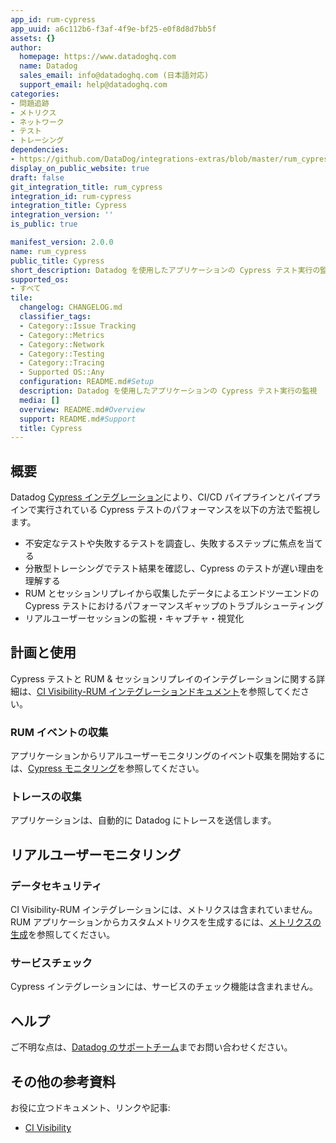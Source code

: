 ```yaml
---
app_id: rum-cypress
app_uuid: a6c112b6-f3af-4f9e-bf25-e0f8d8d7bb5f
assets: {}
author:
  homepage: https://www.datadoghq.com
  name: Datadog
  sales_email: info@datadoghq.com (日本語対応)
  support_email: help@datadoghq.com
categories:
- 問題追跡
- メトリクス
- ネットワーク
- テスト
- トレーシング
dependencies:
- https://github.com/DataDog/integrations-extras/blob/master/rum_cypress/README.md
display_on_public_website: true
draft: false
git_integration_title: rum_cypress
integration_id: rum-cypress
integration_title: Cypress
integration_version: ''
is_public: true

manifest_version: 2.0.0
name: rum_cypress
public_title: Cypress
short_description: Datadog を使用したアプリケーションの Cypress テスト実行の監視
supported_os:
- すべて
tile:
  changelog: CHANGELOG.md
  classifier_tags:
  - Category::Issue Tracking
  - Category::Metrics
  - Category::Network
  - Category::Testing
  - Category::Tracing
  - Supported OS::Any
  configuration: README.md#Setup
  description: Datadog を使用したアプリケーションの Cypress テスト実行の監視
  media: []
  overview: README.md#Overview
  support: README.md#Support
  title: Cypress
---
```


<!--  SOURCED FROM https://github.com/DataDog/integrations-extras -->


## 概要

Datadog [Cypress インテグレーション][1]により、CI/CD パイプラインとパイプラインで実行されている Cypress テストのパフォーマンスを以下の方法で監視します。

- 不安定なテストや失敗するテストを調査し、失敗するステップに焦点を当てる
- 分散型トレーシングでテスト結果を確認し、Cypress のテストが遅い理由を理解する
- RUM とセッションリプレイから収集したデータによるエンドツーエンドの Cypress テストにおけるパフォーマンスギャップのトラブルシューティング
- リアルユーザーセッションの監視・キャプチャ・視覚化


## 計画と使用

Cypress テストと RUM & セッションリプレイのインテグレーションに関する詳細は、[CI Visibility-RUM インテグレーションドキュメント][2]を参照してください。


### RUM イベントの収集

アプリケーションからリアルユーザーモニタリングのイベント収集を開始するには、[Cypress モニタリング][3]を参照してください。

### トレースの収集

アプリケーションは、自動的に Datadog にトレースを送信します。

## リアルユーザーモニタリング

### データセキュリティ

CI Visibility-RUM インテグレーションには、メトリクスは含まれていません。RUM アプリケーションからカスタムメトリクスを生成するには、[メトリクスの生成][4]を参照してください。

### サービスチェック

Cypress インテグレーションには、サービスのチェック機能は含まれません。

## ヘルプ

ご不明な点は、[Datadog のサポートチーム][5]までお問い合わせください。

## その他の参考資料

お役に立つドキュメント、リンクや記事:

- [CI Visibility][6]



[1]: https://app.datadoghq.com/integrations/rum-cypress
[2]: https://docs.datadoghq.com/ja/continuous_integration/guides/rum_integration/
[3]: https://docs.datadoghq.com/ja/continuous_integration/guides/rum_integration/#browser-tests-and-rum
[4]: https://docs.datadoghq.com/ja/real_user_monitoring/generate_metrics
[5]: https://docs.datadoghq.com/ja/help/
[6]: https://docs.datadoghq.com/ja/continuous_integration/
